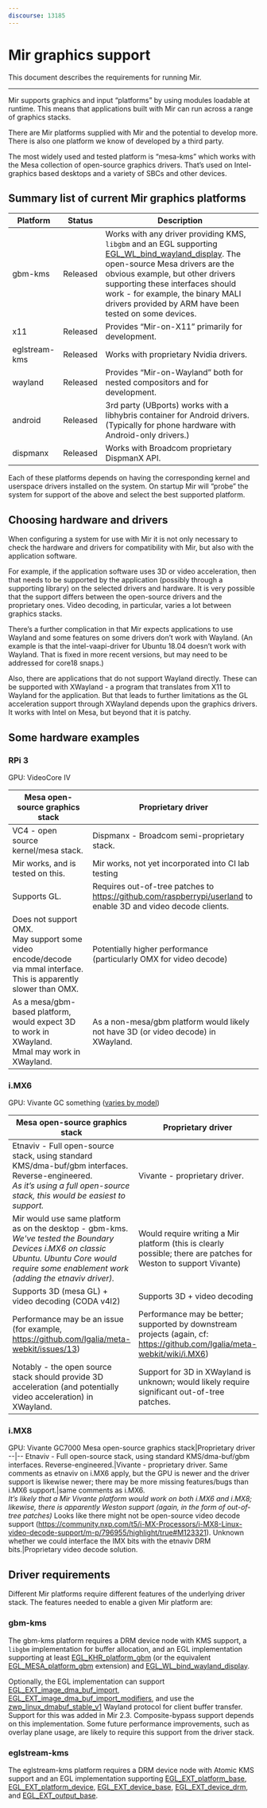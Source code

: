 ```yaml
---
discourse: 13185
---
```


# Mir graphics support

This document describes the requirements for running Mir.

---

Mir supports graphics and input “platforms” by using modules loadable at runtime. This means that applications built with Mir can run across a range of graphics stacks.

There are Mir platforms supplied with Mir and the potential to develop more. There is also one platform we know of developed by a third party.

The most widely used and tested platform is “mesa-kms” which works with the Mesa collection of open-source graphics drivers. That’s used on Intel-graphics based desktops and a variety of SBCs and other devices.

## Summary list of current Mir graphics platforms

Platform|Status|Description
--|--|--
gbm-kms|Released|Works with any driver providing KMS, `libgbm` and an EGL supporting [EGL_WL_bind_wayland_display](https://registry.khronos.org/EGL/extensions/WL/EGL_WL_bind_wayland_display.txt). The open-source Mesa drivers are the obvious example, but other drivers supporting these interfaces should work - for example, the binary MALI drivers provided by ARM have been tested on some devices.
x11|Released|Provides “Mir-on-X11” primarily for development.
eglstream-kms|Released|Works with proprietary Nvidia drivers.
wayland|Released|Provides “Mir-on-Wayland” both for nested compositors and for development.
android|Released|3rd party (UBports) works with a libhybris container for Android drivers. (Typically for phone hardware with Android-only drivers.)
dispmanx|Released|Works with Broadcom proprietary DispmanX API.

Each of these platforms depends on having the corresponding kernel and userspace drivers installed on the system. On startup Mir will “probe” the system for support of the above and select the best supported platform.

## Choosing hardware and drivers

When configuring a system for use with Mir it is not only necessary to check the hardware and drivers for compatibility with Mir, but also with the application software.

For example, if the application software uses 3D or video acceleration, then that needs to be supported by the application (possibly through a supporting library) on the selected drivers and hardware. It is very possible that the support differs between the open-source drivers and the proprietary ones. Video decoding, in particular, varies a lot between graphics stacks.

There’s a further complication in that Mir expects applications to use Wayland and some features on some drivers don’t work with Wayland. (An example is that the  intel-vaapi-driver for Ubuntu 18.04 doesn’t work with Wayland. That is fixed in more recent versions, but may need to be addressed for core18 snaps.)

Also, there are applications that do not support Wayland directly. These can be supported with XWayland - a program that translates from X11 to Wayland for the application. But that leads to further limitations as the GL acceleration support through XWayland depends upon the graphics drivers. It works with Intel on Mesa, but beyond that it is patchy.

## Some hardware examples

### RPi 3

GPU: VideoCore IV

Mesa open-source graphics stack|Proprietary driver
--|--
VC4 - open source kernel/mesa stack.|Dispmanx - Broadcom semi-proprietary stack.
Mir works, and is tested on this.|Mir works, not yet incorporated into CI lab testing
Supports GL.|Requires out-of-tree patches to https://github.com/raspberrypi/userland to enable 3D and video decode clients.
Does not support OMX.<br/>May support some video encode/decode via mmal interface. This is apparently slower than OMX.|Potentially higher performance (particularly OMX for video decode)
As a mesa/gbm-based platform, would expect 3D to work in XWayland.<br/>Mmal may work in XWayland.|As a non-mesa/gbm platform would likely not have 3D (or video decode) in XWayland.

### i.MX6
GPU: Vivante GC something ([varies by model](https://en.wikipedia.org/wiki/I.MX#i.MX_6_series))

Mesa open-source graphics stack|Proprietary driver
--|--
Etnaviv - Full open-source stack, using standard KMS/dma-buf/gbm interfaces. Reverse-engineered.<br/>_As it’s using a full open-source stack, this would be easiest to support._|Vivante - proprietary driver.
Mir would use same platform as on the desktop - gbm-kms.<br/> _We've tested the Boundary Devices i.MX6 on classic Ubuntu. Ubuntu Core would require some enablement work (adding the etnaviv driver)._|Would require writing a Mir platform (this is clearly possible; there are patches for Weston to support Vivante)
Supports 3D (mesa GL) + video decoding (CODA v4l2)|Supports 3D + video decoding
Performance may be an issue (for example, https://github.com/Igalia/meta-webkit/issues/13)|Performance may be better; supported by downstream projects (again, cf: https://github.com/Igalia/meta-webkit/wiki/i.MX6)
Notably - the open source stack should provide 3D acceleration (and potentially video acceleration) in XWayland.|Support for 3D in XWayland is unknown; would likely require significant out-of-tree patches.

### i.MX8
GPU: Vivante GC7000
Mesa open-source graphics stack|Proprietary driver
--|--
Etnaviv - Full open-source stack, using standard KMS/dma-buf/gbm interfaces. Reverse-engineered.|Vivante - proprietary driver.
Same comments as etnaviv on i.MX6 apply, but the GPU is newer and the driver support is likewise newer; there may be more missing features/bugs than i.MX6 support.|same comments as i.MX6. <br/>_It’s likely that a Mir Vivante platform would work on both i.MX6 and i.MX8; likewise, there is apparently Weston support (again, in the form of out-of-tree patches)_
Looks like there might not be open-source video decode support (https://community.nxp.com/t5/i-MX-Processors/i-MX8-Linux-video-decode-support/m-p/796955/highlight/true#M123321). Unknown whether we could interface the IMX bits with the etnaviv DRM bits.|Proprietary video decode solution.

## Driver requirements

Different Mir platforms require different features of the underlying driver stack. The features needed to enable a given Mir platform are:

### gbm-kms

The gbm-kms platform requires a DRM device node with KMS support, a `libgbm` implementation for buffer allocation, and an EGL implementation supporting at least [EGL_KHR_platform_gbm](https://registry.khronos.org/EGL/extensions/KHR/EGL_KHR_platform_gbm.txt) (or the equivalent [EGL_MESA_platform_gbm](https://registry.khronos.org/EGL/extensions/MESA/EGL_MESA_platform_gbm.txt) extension) and [EGL_WL_bind_wayland_display](https://registry.khronos.org/EGL/extensions/WL/EGL_WL_bind_wayland_display.txt).

Optionally, the EGL implementation can support [EGL_EXT_image_dma_buf_import](https://registry.khronos.org/EGL/extensions/EXT/EGL_EXT_image_dma_buf_import.txt), [EGL_EXT_image_dma_buf_import_modifiers](https://registry.khronos.org/EGL/extensions/EXT/EGL_EXT_image_dma_buf_import_modifiers.txt), and use the [zwp_linux_dmabuf_stable_v1](https://gitlab.freedesktop.org/wayland/wayland-protocols/-/blob/master/stable/linux-dmabuf/linux-dmabuf-stable-v1.xml) Wayland protocol for client buffer transfer. Support for this was added in Mir 2.3. Composite-bypass support depends on this implementation. Some future performance improvements, such as overlay plane usage, are likely to require this support from the driver stack.

### eglstream-kms

The eglstream-kms platform requires a DRM device node with Atomic KMS support and an EGL implementation supporting [EGL_EXT_platform_base](https://registry.khronos.org/EGL/extensions/EXT/EGL_EXT_platform_base.txt), [EGL_EXT_platform_device](https://registry.khronos.org/EGL/extensions/EXT/EGL_EXT_platform_device.txt), [EGL_EXT_device_base](https://registry.khronos.org/EGL/extensions/EXT/EGL_EXT_device_base.txt), [EGL_EXT_device_drm](https://registry.khronos.org/EGL/extensions/EXT/EGL_EXT_device_drm.txt), and [EGL_EXT_output_base](https://registry.khronos.org/EGL/extensions/EXT/EGL_EXT_output_base.txt).

